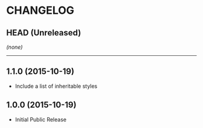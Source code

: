 CHANGELOG
=========

## HEAD (Unreleased)
_(none)_

--------------------

## 1.1.0 (2015-10-19)
* Include a list of inheritable styles

## 1.0.0 (2015-10-19)
* Initial Public Release
